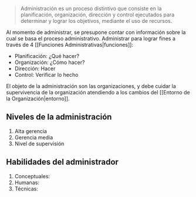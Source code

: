 > Administración es un proceso distintivo que consiste en la planificación, organización, dirección y control ejecutados para determinar y lograr los objetivos, mediante el uso de recursos.

Al momento de administrar, se presupone contar con información sobre la cual se basa el proceso administrativo. Administrar para lograr fines a través de 4 [[Funciones Administrativas|funciones]]:
- Planificación: ¿Qué hacer?
- Organización: ¿Cómo hacer?
- Dirección: Hacer
- Control: Verificar lo hecho

El objeto de la administración son las organizaciones, y debe cuidar la supervivencia de la organización atendiendo a los cambios del [[Entorno de la Organización|entorno]].

## Niveles de la administración
1. Alta gerencia
2. Gerencia media
3. Nivel de supervisión

## Habilidades del administrador
1. Conceptuales:
2. Humanas:
3. Técnicas:

